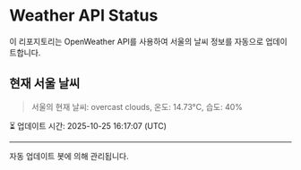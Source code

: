 
# Weather API Status

이 리포지토리는 OpenWeather API를 사용하여 서울의 날씨 정보를 자동으로 업데이트합니다.

## 현재 서울 날씨
> 서울의 현재 날씨: overcast clouds, 온도: 14.73°C, 습도: 40%

⏳ 업데이트 시간: 2025-10-25 16:17:07 (UTC)

---
자동 업데이트 봇에 의해 관리됩니다.
